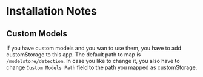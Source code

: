 # Installation Notes

## Custom Models
If you have custom models and you wan to use them, you have to add customStorage to this app. The default path to map is `/modelstore/detection`.
In case you like to change it, you also have to change `Custom Models Path` field to the path you mapped as customStorage.